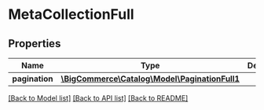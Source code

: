 # MetaCollectionFull

## Properties
Name | Type | Description | Notes
------------ | ------------- | ------------- | -------------
**pagination** | [**\BigCommerce\Catalog\Model\PaginationFull1**](PaginationFull1.md) |  | [optional] 

[[Back to Model list]](../../README.md#documentation-for-models) [[Back to API list]](../../README.md#documentation-for-api-endpoints) [[Back to README]](../../README.md)

